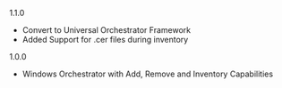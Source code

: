 1.1.0
* Convert to Universal Orchestrator Framework
* Added Support for .cer files during inventory

1.0.0
* Windows Orchestrator with Add, Remove and Inventory Capabilities

